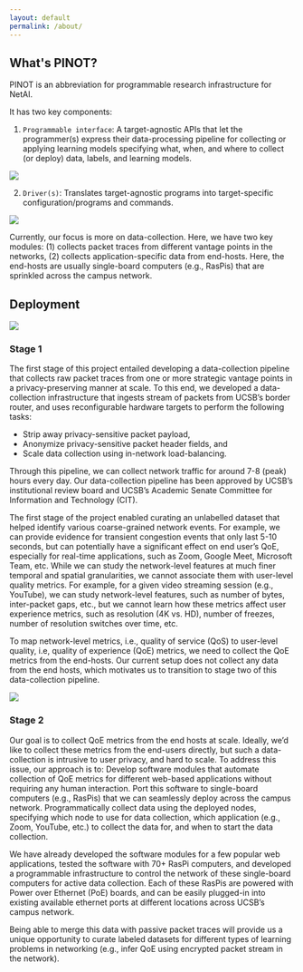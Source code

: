 ```yaml
---
layout: default
permalink: /about/
---
```


## What's PINOT?
PINOT is an abbreviation for programmable research infrastructure for NetAI.

It has two key components:
1. `Programmable interface`: A target-agnostic APIs that let the programmer(s) express their data-processing pipeline for collecting or applying learning models specifying what, when, and where to collect (or deploy) data, labels, and learning models.

![](https://hackmd.io/_uploads/SJETOHT-9.png)

2. `Driver(s)`: Translates target-agnostic programs into target-specific
configuration/programs and commands.


![](https://hackmd.io/_uploads/SkVPcS6b9.png)


Currently, our focus is more on data-collection. Here, we have two key
modules: (1) collects packet traces from different vantage points in the
networks, (2) collects application-specific data from end-hosts. Here,
the end-hosts are usually single-board computers (e.g., RasPis) that are
sprinkled across the campus network.


## Deployment
![](https://i.imgur.com/1xdBrdO.png)
### Stage 1
The first stage of this project entailed developing a data-collection pipeline
that collects raw packet traces from one or more strategic vantage points in a
privacy-preserving manner at scale. To this end, we developed a data-collection
infrastructure that ingests stream of packets from UCSB’s border router, and
uses reconfigurable hardware targets to perform the following tasks:
* Strip away privacy-sensitive packet payload,
* Anonymize privacy-sensitive packet header fields, and
* Scale data collection using in-network load-balancing.

Through this pipeline, we can collect network traffic for around 7-8 (peak)
hours every day. Our data-collection pipeline has been approved by UCSB’s
institutional review board and UCSB’s Academic Senate Committee for Information
and Technology (CIT).

The first stage of the project enabled curating an unlabelled dataset that
helped identify various coarse-grained network events. For example, we can
provide evidence for transient congestion events that only last 5-10 seconds,
but can potentially have a significant effect on end user’s QoE, especially
for real-time applications, such as Zoom, Google Meet, Microsoft Team, etc.
While we can study the network-level features at much finer temporal and
spatial granularities, we cannot associate them with user-level quality metrics.
For example, for a given video streaming session (e.g., YouTube), we can study
network-level features, such as number of bytes, inter-packet gaps, etc., but
we cannot learn how these metrics affect user experience metrics, such as
resolution (4K vs. HD), number of freezes, number of resolution switches over
time, etc.

To map network-level metrics, i.e., quality of service (QoS) to user-level
quality, i.e, quality of experience (QoE) metrics, we need to collect the QoE
metrics from the end-hosts. Our current setup does not collect any data from
the end hosts, which motivates us to transition to stage two of this
data-collection pipeline.

![](https://i.imgur.com/SI99w1s.png)

### Stage 2
Our goal is to collect QoE metrics from the end hosts at scale. Ideally, we’d
like to collect these metrics from the end-users directly, but such a
data-collection is intrusive to user privacy, and hard to scale. To address
this issue, our approach is to:
Develop software modules that automate collection of QoE metrics for different
web-based applications without requiring any human interaction.
Port this software to single-board computers (e.g., RasPis) that we can
seamlessly deploy across the campus network.
Programmatically collect data using the deployed nodes, specifying which node
to use for data collection, which application (e.g., Zoom, YouTube, etc.) to
collect the data for, and when to start the data collection.

We have already developed the software modules for a few popular web
applications, tested the software with 70+ RasPi computers, and developed a
programmable infrastructure to control the network of these single-board
computers for active data collection. Each of these RasPis are powered with
Power over Ethernet (PoE) boards, and can be easily plugged-in into existing
available ethernet ports at different locations across UCSB’s campus network.

Being able to merge this data with passive packet traces will provide us a
unique opportunity to curate labeled datasets for different types of learning
problems in networking (e.g., infer QoE using encrypted packet stream in the
network).
